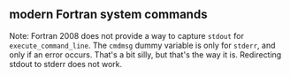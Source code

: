 ## modern Fortran system commands

Note: Fortran 2008 does not provide a way to capture `stdout` for `execute_command_line`.
The `cmdmsg` dummy variable is only for `stderr`, and only if an error occurs.
That's a bit silly, but that's the way it is.
Redirecting stdout to stderr does not work.
